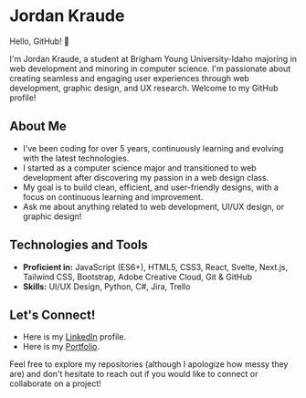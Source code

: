 # Jordan Kraude

Hello, GitHub! 👋

I'm Jordan Kraude, a student at Brigham Young University-Idaho majoring in web development and minoring in computer science. I'm passionate about creating seamless and engaging user experiences through web development, graphic design, and UX research. Welcome to my GitHub profile!

## About Me

- I've been coding for over 5 years, continuously learning and evolving with the latest technologies.
- I started as a computer science major and transitioned to web development after discovering my passion in a web design class.
- My goal is to build clean, efficient, and user-friendly designs, with a focus on continuous learning and improvement.
- Ask me about anything related to web development, UI/UX design, or graphic design!

## Technologies and Tools

- **Proficient in:** JavaScript (ES6+), HTML5, CSS3, React, Svelte, Next.js, Tailwind CSS, Bootstrap, Adobe Creative Cloud, Git & GitHub
- **Skills:** UI/UX Design, Python, C#, Jira, Trello

## Let's Connect!

- Here is my [LinkedIn](https://www.linkedin.com/in/jordan-kraude/) profile.
- Here is my [Portfolio](https://grad-portfolio-inky.vercel.app/).

Feel free to explore my repositories (although I apologize how messy they are) and don't hesitate to reach out if you would like to connect or collaborate on a project!
